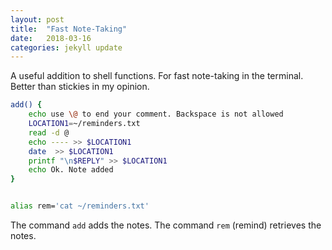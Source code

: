 ```yaml
---
layout: post
title:  "Fast Note-Taking"
date:   2018-03-16
categories: jekyll update
---
```


A useful addition to shell functions. For fast note-taking in the terminal.
Better than stickies in my opinion.

``` bash 
add() {
	echo use \@ to end your comment. Backspace is not allowed
	LOCATION1=~/reminders.txt
	read -d @
	echo ---- >> $LOCATION1
	date  >> $LOCATION1
	printf "\n$REPLY" >> $LOCATION1
	echo Ok. Note added
}


alias rem='cat ~/reminders.txt'
```
The command `add` adds the notes. The command `rem` (remind) retrieves the notes.
